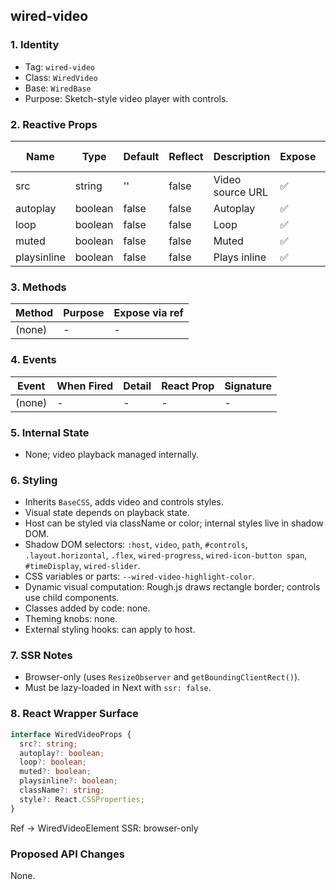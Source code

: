 ## wired-video

### 1. Identity
- Tag: `wired-video`
- Class: `WiredVideo`
- Base: `WiredBase`
- Purpose: Sketch-style video player with controls.

### 2. Reactive Props
| Name | Type | Default | Reflect | Description | Expose | React Name |
|------|------|----------|----------|--------------|---------|-------------|
| src | string | '' | false | Video source URL | ✅ | src |
| autoplay | boolean | false | false | Autoplay | ✅ | autoplay |
| loop | boolean | false | false | Loop | ✅ | loop |
| muted | boolean | false | false | Muted | ✅ | muted |
| playsinline | boolean | false | false | Plays inline | ✅ | playsinline |

### 3. Methods
| Method | Purpose | Expose via ref |
|---------|----------|----------------|
| (none) | - | - |

### 4. Events
| Event | When Fired | Detail | React Prop | Signature |
|--------|-------------|---------|-------------|------------|
| (none) | - | - | - | - |

### 5. Internal State
- None; video playback managed internally.

### 6. Styling
- Inherits `BaseCSS`, adds video and controls styles.
- Visual state depends on playback state.
- Host can be styled via className or color; internal styles live in shadow DOM.
- Shadow DOM selectors: `:host`, `video`, `path`, `#controls`, `.layout.horizontal`, `.flex`, `wired-progress`, `wired-icon-button span`, `#timeDisplay`, `wired-slider`.
- CSS variables or parts: `--wired-video-highlight-color`.
- Dynamic visual computation: Rough.js draws rectangle border; controls use child components.
- Classes added by code: none.
- Theming knobs: none.
- External styling hooks: can apply to host.

### 7. SSR Notes
- Browser-only (uses `ResizeObserver` and `getBoundingClientRect()`).
- Must be lazy-loaded in Next with `ssr: false`.

### 8. React Wrapper Surface
```ts
interface WiredVideoProps {
  src?: string;
  autoplay?: boolean;
  loop?: boolean;
  muted?: boolean;
  playsinline?: boolean;
  className?: string;
  style?: React.CSSProperties;
}
```
Ref → WiredVideoElement
SSR: browser-only

### Proposed API Changes
None.